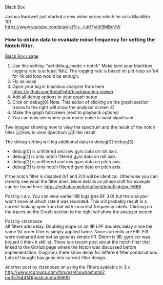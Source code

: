 Black Box

Joshua Bardwell just started a new video series which he calls BlackBox 101:   
https://www.youtube.com/playlist?lis...nJt1FyhX9MBoVW  



### How to obtain data to evaluate noise frequency for setting the Notch filter.
[Black Box usage](/betaflight/wiki/Black-Box-logging-and-useage/_edit)
1. Use this setting: "set debug_mode = notch"
Make sure your blackbox logging rate is at least 1khz. The logging rate is based on pid-loop so 1/4 for 4k pid loop would be enough.
2. Fly as usual
3. Open your log in blackbox analyzer from here https://github.com/betaflight/blackbox-log-viewer
4. Add all debug options to your graph setup
5. Click on debug[0]  Note: This action of clicking on the graph section traces to the right will show the analyzer screen :D 
6. Make the graph fullscreen (next to playback options)
7. You can now see where your motor noise is most significant

Two images showing how to view the spectrum and the result of the notch filter.
![How to view Spectrum](https://cloud.githubusercontent.com/assets/17462561/17593758/43dbdefa-5fe7-11e6-9fa5-bd8e5f54e710.jpg)
![Filter result](https://cloud.githubusercontent.com/assets/17462561/17593764/45ec1a84-5fe7-11e6-80fd-861efeb56827.jpg)

The debug setting will log additional data to debug[0]-debug[3]:
* debug[0] is unfiltered and raw gyro data on roll axis.
* debug[1] is only notch filtered gyro data on roll axis.
* debug[2] is unfiltered and raw gyro data on pitch axis.
* debug[3] is only notch filtered gyro data on pitch axis.

If the notch filter is disabled 0/1 and 2/3 will be identical. Otherwise you can directly see what the filter does.
More details on phase shift for example can be found here: https://github.com/betaflight/betaflight/pull/668

Post by r.a.v.
You can view earlier BB logs (pre BF 3.0) but the analyzer won't know at which rate it was recorded. This will probably result in a correct looking spectrum but with incorrect frequency labels. Clicking on the traces on the Graph section to the right will show the analyzer screen.

Post by ctzsnooze  
All filters add delay. Doubling slope on an IIR LPF doubles delay since the same 1st order filter is simply applied twice. None currently are FIR. FIR were evaluated and not as good as simple IIR. Dterm is IIR, gyro cut was biquad (i think it still is). There is a recent post about the notch filter that linked to the GitHub page where the Notch was discussed before implementation. Diagrams there show delay for different filter combinations. Lots of thought has gone into current filter design. 

Another post by ctzsnooze on using the Filters available in 3.x
http://www.rcgroups.com/forums/showpost.php?p=35764414&postcount=38600

